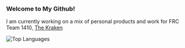 ### Welcome to My Github!

I am currently working on a mix of personal products and work for FRC Team 1410, [The Kraken](https://frc1410.org/)

<!--![GitHub Statistics](https://github-readme-stats.vercel.app/api?username=Goddard1410&show_icons=true&theme=dracula)-->
![Top Languages](https://github-readme-stats.vercel.app/api/top-langs/?username=Goddard1410&theme=dracula)
